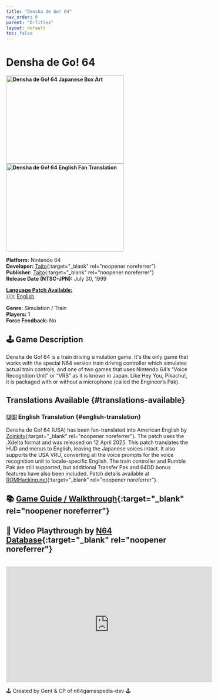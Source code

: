 ```yaml
---
title: "Densha de Go! 64"
nav_order: 6
parent: "D-Titles"
layout: default
toc: false
---
```


# Densha de Go! 64

<b>
<img src="https://images.launchbox-app.com/bd1c2dbf-fff6-4fc9-979e-4f7ea886e3f0.jpg" alt="Densha de Go! 64 Japanese Box Art" width="320" height="240" />
<img src="https://www.n64gamespedia.com/wp-content/uploads/2024/01/Densha-de-Go-64-English.png" alt="Densha de Go! 64 English Fan Translation" width="320" height="240" />
</b>

**Platform:** Nintendo 64  
**Developer:** [Taito](https://en.wikipedia.org/wiki/Taito){:target="_blank" rel="noopener noreferrer"}  
**Publisher:** [Taito](https://en.wikipedia.org/wiki/Taito){:target="_blank" rel="noopener noreferrer"}  
**Release Date (NTSC-JPN):** July 30, 1999  

[**Language Patch Available:**](#translations-available)<br>
🇺🇸 [English](#english-translation)<br>

**Genre:** Simulation / Train  
**Players:** 1  
**Force Feedback:** No  

## 🕹️ Game Description
Densha de Go! 64 is a train driving simulation game. It's the only game that works with the special N64 version train driving controller which simulates actual train controls, and one of two games that uses Nintendo 64’s “Voice Recognition Unit” or “VRS” as it is known in Japan. Like Hey You, Pikachu!, it is packaged with or without a microphone (called the Engineer’s Pak).

## Translations Available {#translations-available}  
### 🇺🇸 English Translation {#english-translation}  
Densha de Go! 64 (USA) has been fan-translated into American English by [Zoinkity](https://www.romhacking.net/community/803/){:target="_blank" rel="noopener noreferrer"}. The patch uses the .Xdelta format and was released on 12 April 2025. This patch translates the HUD and menus to English, leaving the Japanese voices intact. It also supports the USA VRU, converting all the voice prompts for the voice recognition unit to locale-specific English. The train controller and Rumble Pak are still supported, but additional Transfer Pak and 64DD bonus features have also been included. Patch details available at [ROMHacking.net](https://www.romhacking.net/translations/2947/){:target="_blank" rel="noopener noreferrer"}.

## 📚 [Game Guide / Walkthrough](https://gamefaqs.gamespot.com/n64/575848-densha-de-go-64/faqs/78618){:target="_blank" rel="noopener noreferrer"}

## 🎥 Video Playthrough by [N64 Database](https://www.youtube.com/@n64database64){:target="_blank" rel="noopener noreferrer"}
<br />  
<iframe width="560" height="315" src="https://www.youtube.com/embed/WBuWsdn-An4?si=rt8fP_Y5dPu_mHas" title="Densha de Go! 64 English Playthrough" frameborder="0" allowfullscreen></iframe>

🕹️ Created by Gent & CP of n64gamespedia-dev 🕹️

<!-- Vault Format: n64gamespedia-dev -->
<!-- Protocol Source: _vault-specs/format-protocol.md -->
